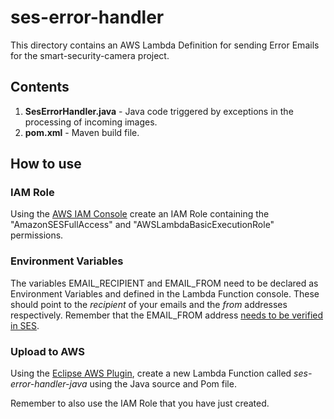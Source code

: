 # ses-error-handler

This directory contains an AWS Lambda Definition for sending Error Emails for the smart-security-camera project.

## Contents

1. **SesErrorHandler.java** - Java code triggered by exceptions in the processing of incoming images.
2. **pom.xml** - Maven build file.

## How to use

### IAM Role

Using the [AWS IAM Console](https://aws.amazon.com/console/) create an IAM Role containing the "AmazonSESFullAccess" and "AWSLambdaBasicExecutionRole" permissions. 

### Environment Variables

The variables EMAIL_RECIPIENT and EMAIL_FROM need to be declared as Environment Variables and defined in the Lambda Function console.  These should point to the _recipient_ of your emails and the _from_ addresses respectively. Remember that the EMAIL_FROM address [needs to be verified in SES](http://docs.aws.amazon.com/ses/latest/DeveloperGuide/verify-email-addresses.html).

### Upload to AWS

Using the [Eclipse AWS Plugin](https://aws.amazon.com/lambda), create a new Lambda Function called *ses-error-handler-java* using the Java source and Pom file.

Remember to also use the IAM Role that you have just created.
